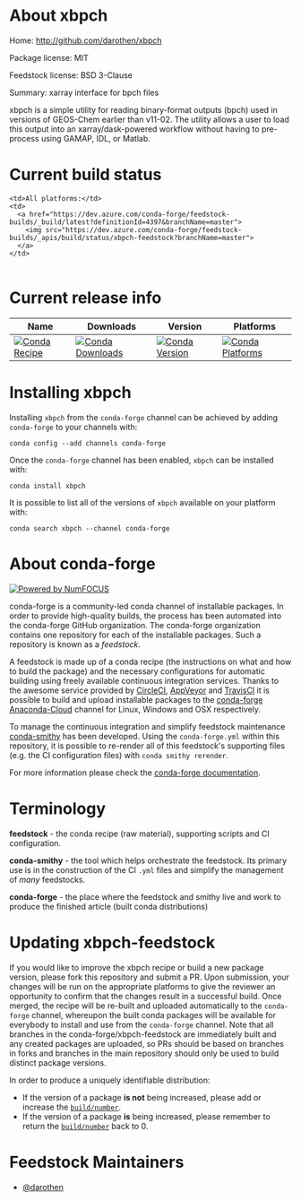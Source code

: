 About xbpch
===========

Home: http://github.com/darothen/xbpch

Package license: MIT

Feedstock license: BSD 3-Clause

Summary: xarray interface for bpch files

xbpch is a simple utility for reading binary-format outputs (bpch)
used in versions of GEOS-Chem earlier than v11-02. The utility allows
a user to load this output into an xarray/dask-powered workflow
without having to pre-process using GAMAP, IDL, or Matlab.


Current build status
====================


<table><tr>
    
    <td>All platforms:</td>
    <td>
      <a href="https://dev.azure.com/conda-forge/feedstock-builds/_build/latest?definitionId=4397&branchName=master">
        <img src="https://dev.azure.com/conda-forge/feedstock-builds/_apis/build/status/xbpch-feedstock?branchName=master">
      </a>
    </td>
  </tr>
</table>

Current release info
====================

| Name | Downloads | Version | Platforms |
| --- | --- | --- | --- |
| [![Conda Recipe](https://img.shields.io/badge/recipe-xbpch-green.svg)](https://anaconda.org/conda-forge/xbpch) | [![Conda Downloads](https://img.shields.io/conda/dn/conda-forge/xbpch.svg)](https://anaconda.org/conda-forge/xbpch) | [![Conda Version](https://img.shields.io/conda/vn/conda-forge/xbpch.svg)](https://anaconda.org/conda-forge/xbpch) | [![Conda Platforms](https://img.shields.io/conda/pn/conda-forge/xbpch.svg)](https://anaconda.org/conda-forge/xbpch) |

Installing xbpch
================

Installing `xbpch` from the `conda-forge` channel can be achieved by adding `conda-forge` to your channels with:

```
conda config --add channels conda-forge
```

Once the `conda-forge` channel has been enabled, `xbpch` can be installed with:

```
conda install xbpch
```

It is possible to list all of the versions of `xbpch` available on your platform with:

```
conda search xbpch --channel conda-forge
```


About conda-forge
=================

[![Powered by NumFOCUS](https://img.shields.io/badge/powered%20by-NumFOCUS-orange.svg?style=flat&colorA=E1523D&colorB=007D8A)](http://numfocus.org)

conda-forge is a community-led conda channel of installable packages.
In order to provide high-quality builds, the process has been automated into the
conda-forge GitHub organization. The conda-forge organization contains one repository
for each of the installable packages. Such a repository is known as a *feedstock*.

A feedstock is made up of a conda recipe (the instructions on what and how to build
the package) and the necessary configurations for automatic building using freely
available continuous integration services. Thanks to the awesome service provided by
[CircleCI](https://circleci.com/), [AppVeyor](https://www.appveyor.com/)
and [TravisCI](https://travis-ci.org/) it is possible to build and upload installable
packages to the [conda-forge](https://anaconda.org/conda-forge)
[Anaconda-Cloud](https://anaconda.org/) channel for Linux, Windows and OSX respectively.

To manage the continuous integration and simplify feedstock maintenance
[conda-smithy](https://github.com/conda-forge/conda-smithy) has been developed.
Using the ``conda-forge.yml`` within this repository, it is possible to re-render all of
this feedstock's supporting files (e.g. the CI configuration files) with ``conda smithy rerender``.

For more information please check the [conda-forge documentation](https://conda-forge.org/docs/).

Terminology
===========

**feedstock** - the conda recipe (raw material), supporting scripts and CI configuration.

**conda-smithy** - the tool which helps orchestrate the feedstock.
                   Its primary use is in the construction of the CI ``.yml`` files
                   and simplify the management of *many* feedstocks.

**conda-forge** - the place where the feedstock and smithy live and work to
                  produce the finished article (built conda distributions)


Updating xbpch-feedstock
========================

If you would like to improve the xbpch recipe or build a new
package version, please fork this repository and submit a PR. Upon submission,
your changes will be run on the appropriate platforms to give the reviewer an
opportunity to confirm that the changes result in a successful build. Once
merged, the recipe will be re-built and uploaded automatically to the
`conda-forge` channel, whereupon the built conda packages will be available for
everybody to install and use from the `conda-forge` channel.
Note that all branches in the conda-forge/xbpch-feedstock are
immediately built and any created packages are uploaded, so PRs should be based
on branches in forks and branches in the main repository should only be used to
build distinct package versions.

In order to produce a uniquely identifiable distribution:
 * If the version of a package **is not** being increased, please add or increase
   the [``build/number``](https://conda.io/docs/user-guide/tasks/build-packages/define-metadata.html#build-number-and-string).
 * If the version of a package **is** being increased, please remember to return
   the [``build/number``](https://conda.io/docs/user-guide/tasks/build-packages/define-metadata.html#build-number-and-string)
   back to 0.

Feedstock Maintainers
=====================

* [@darothen](https://github.com/darothen/)

